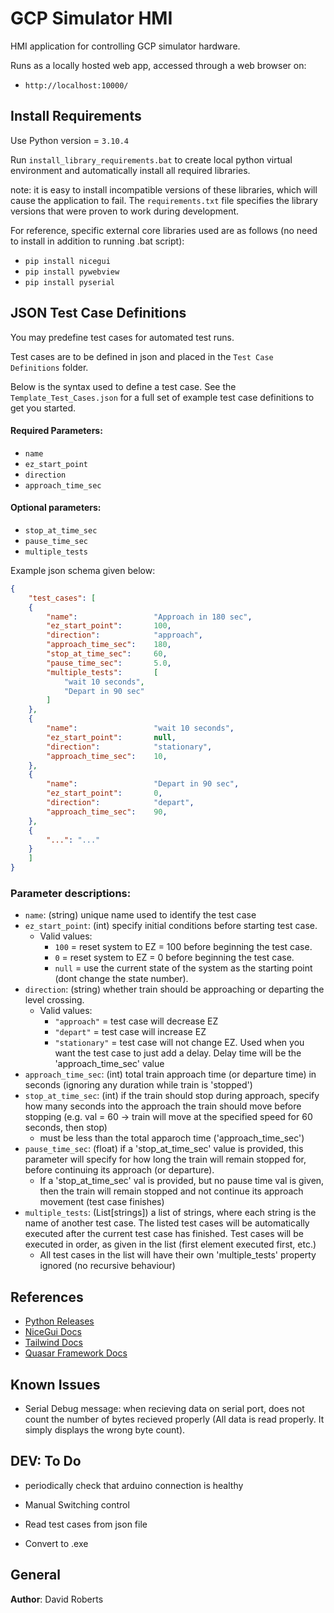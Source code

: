 # GCP Simulator HMI
HMI application for controlling GCP simulator hardware.

Runs as a locally hosted web app, accessed through a web browser on:
- `http://localhost:10000/`


## Install Requirements
Use Python version = `3.10.4`

Run `install_library_requirements.bat` to create local python virtual environment and automatically install all required libraries.

note: it is easy to install incompatible versions of these libraries, which will cause the application to fail. The `requirements.txt` file specifies the library versions that were proven to work during development.

For reference, specific external core libraries used are as follows (no need to install in addition to running .bat script):
- `pip install nicegui`
- `pip install pywebview`
- `pip install pyserial`


## JSON Test Case Definitions
You may predefine test cases for automated test runs.

Test cases are to be defined in json and placed in the `Test Case Definitions` folder.

Below is the syntax used to define a test case.
See the `Template_Test_Cases.json` for a full set of example test case definitions to get you started.

#### Required Parameters:
- `name`
- `ez_start_point`
- `direction`
- `approach_time_sec`


#### Optional parameters:
- `stop_at_time_sec` 
- `pause_time_sec`
- `multiple_tests`



Example json schema given below:
```json
{
    "test_cases": [
    {
        "name":                 "Approach in 180 sec",
        "ez_start_point":       100,
        "direction":            "approach",
        "approach_time_sec":    180,
        "stop_at_time_sec":     60,
        "pause_time_sec":       5.0,
        "multiple_tests":       [
            "wait 10 seconds",
            "Depart in 90 sec"
        ]
    },
    {
        "name":                 "wait 10 seconds",
        "ez_start_point":       null,
        "direction":            "stationary",
        "approach_time_sec":    10,
    },
    {
        "name":                 "Depart in 90 sec",
        "ez_start_point":       0,
        "direction":            "depart",
        "approach_time_sec":    90,
    },
    {
        "...": "..."
    }
    ]
}
```

### Parameter descriptions:
- `name`: (string) unique name used to identify the test case
- `ez_start_point`: (int) specify initial conditions before starting test case. 
    - Valid values:
      - `100` = reset system to EZ = 100 before beginning the test case.
      - `0`   = reset system to EZ = 0 before beginning the test case.
      - `null` = use the current state of the system as the starting point (dont change the state number).
- `direction`: (string) whether train should be approaching or departing the level crossing.
    - Valid values:
      - `"approach"`    = test case will decrease EZ
      - `"depart"`      = test case will increase EZ
      - `"stationary"`  = test case will not change EZ. Used when you want the test case to just add a delay. Delay time will be the 'approach_time_sec' value
- `approach_time_sec`: (int) total train approach time (or departure time) in seconds (ignoring any duration while train is 'stopped')
- `stop_at_time_sec`: (int) if the train should stop during approach, specify how many seconds into the approach the train should move before stopping (e.g. val = 60 -> train will move at the specified speed for 60 seconds, then stop)
    - must be less than the total apparoch time ('approach_time_sec')
- `pause_time_sec`: (float) if a 'stop_at_time_sec' value is provided, this parameter will specify for how long the train will remain stopped for, before continuing its approach (or departure).
    - If a 'stop_at_time_sec' val is provided, but no pause time val is given, then the train will remain stopped and not continue its approach movement (test case finishes)
- `multiple_tests`: (List[strings]) a list of strings, where each string is the name of another test case. The listed test cases will be automatically executed after the current test case has finished. Test cases will be executed in order, as given in the list (first element executed first, etc.)
    - All test cases in the list will have their own 'multiple_tests' property ignored (no recursive behaviour)


## References
- [Python Releases](https://www.python.org/downloads/windows/)
- [NiceGui Docs](https://nicegui.io/documentation)
- [Tailwind Docs](https://v2.tailwindcss.com/docs)
- [Quasar Framework Docs](https://quasar.dev/docs)


## Known Issues
- Serial Debug message: when recieving data on serial port, does not count the number of bytes recieved properly (All data is read properly. It simply displays the wrong byte count).

## DEV: To Do
- periodically check that arduino connection is healthy
- Manual Switching control

- Read test cases from json file

- Convert to .exe

## General
**Author**: David Roberts
